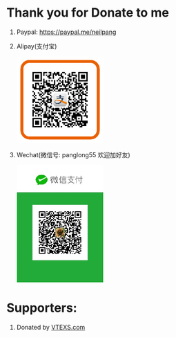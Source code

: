 

<h1>Thank you for Donate to me</h1>
<ol>
<li>Paypal: <a href="https://paypal.me/neilpang">https://paypal.me/neilpang</a></li>
<li>
<p>Alipay(支付宝)</p>
 <img src="./pay.png" width = "200" />
</li>

<li>
<p>Wechat(微信号: panglong55    欢迎加好友)</p>
 <img src="./wx.jpg" width = "200" />
</li>

</ol>


<h1>Supporters: </h1>
<ol>
<li>
<p>Donated by <a href="https://console.vtexs.com/?affid=1557">VTEXS.com</a></p>

</li>

</ol>
